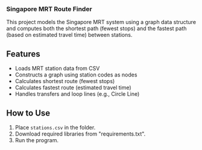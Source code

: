 ### Singapore MRT Route Finder

This project models the Singapore MRT system using a graph data structure and computes both the shortest path (fewest stops) and the fastest path (based on estimated travel time) between stations.

## Features

- Loads MRT station data from CSV
- Constructs a graph using station codes as nodes
- Calculates shortest route (fewest stops)
- Calculates fastest route (estimated travel time)
- Handles transfers and loop lines (e.g., Circle Line)

## How to Use

1. Place `stations.csv` in the folder.
2. Download required libraries from "requirements.txt".
3. Run the program.
